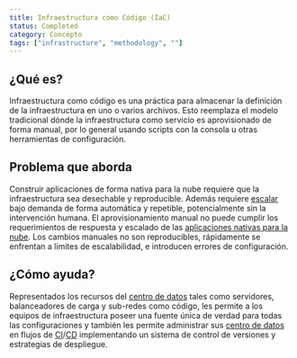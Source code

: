 ```yaml
---
title: Infraestructura como Código (IaC)
status: Completed
category: Concepto
tags: ["infrastructure", "methodology", ""]
---
```


## ¿Qué es?

Infraestructura como código es una práctica para almacenar la definición de la infraestructura en uno o varios archivos.
Esto reemplaza el modelo tradicional dónde la infraestructura como servicio es aprovisionado de forma manual,
por lo general usando scripts con la consola u otras herramientas de configuración.

## Problema que aborda

Construir aplicaciones de forma nativa para la nube requiere que la infraestructura sea desechable y reproducible.
Además requiere [escalar](/scalability/) bajo demanda de forma automática y repetible, potencialmente sin la intervención humana.
El aprovisionamiento manual no puede cumplir los requerimientos de respuesta y escalado de las [aplicaciones nativas para la nube](/es/cloud-native-apps/).
Los cambios manuales no son reproducibles, rápidamente se enfrentan a limites de escalabilidad, e introducen errores de configuración.

## ¿Cómo ayuda?

Representados los recursos del [centro de datos](/data-center/) tales como servidores, balanceadores de carga y sub-redes como código,
les permite a los equipos de infraestructura poseer una fuente única de verdad para todas las configuraciones y
también les permite administrar sus [centro de datos](/data-center/) en flujos de [CI](/es/continuous-integration/)/[CD](/continuous-delivery/)
implementando un sistema de control de versiones y estrategias de despliegue.
